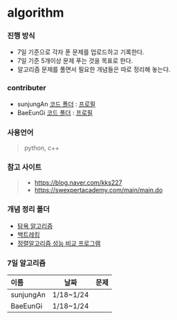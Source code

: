 # algorithm

### 진행 방식
+ 7일 기준으로 각자 푼 문제를 업로드하고 기록한다. 
+ 7일 기준 5개이상 문제 푸는 것을 목표로 한다. 
+ 알고리즘 문제를 풀면서 필요한 개념들은 따로 정리해 놓는다. 

### contributer
+ sunjungAn [코드 폴더](https://github.com/sunjungAn/algorithm/tree/master/sunjungAn) : [프로필](https://github.com/sunjungAn)
+ BaeEunGi [코드 폴더](https://github.com/sunjungAn/Machine_Learning/tree/master/BaeEunGi) : [프로필](https://github.com/BaeEunGi)

### 사용언어 
> python, c++ 

### 참고 사이트
> + https://blog.naver.com/kks227
> + https://swexpertacademy.com/main/main.do

### 개념 정리 폴더
+ [탐욕 알고리즘](https://github.com/sunjungAn/algorithm/tree/master/Greedy%20algorithm)
+ [백트레킹](https://github.com/sunjungAn/algorithm/tree/master/%EB%B0%B1%ED%8A%B8%EB%9E%98%ED%82%B9.)
+ [정렬알고리즘 성능 비교 프로그램](https://github.com/sunjungAn/algorithm/tree/master/sort_compare)

### 7일 알고리즘
| 이름 | 날짜 | 문제 |
|:--------|:------:|-------:|
| sunjungAn |1/18~1/24|           |
| BaeEunGi  |1/18~1/24|           | 
